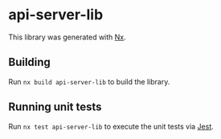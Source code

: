 # api-server-lib

This library was generated with [Nx](https://nx.dev).

## Building

Run `nx build api-server-lib` to build the library.

## Running unit tests

Run `nx test api-server-lib` to execute the unit tests via [Jest](https://jestjs.io).
